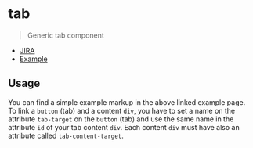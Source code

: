 # tab

> Generic tab component

- [JIRA](https://jira.migros.net/browse/MIDUWEB-167)
- [Example](../../pages/Tab.html)

## Usage

You can find a simple example markup in the above linked example page. To link a `button` (tab) and a content `div`, you have to set a name on the attribute `tab-target` on the `button` (tab) and use the same name in the attribute `id` of your tab content `div`. Each content `div` must have also an attribute called `tab-content-target`.